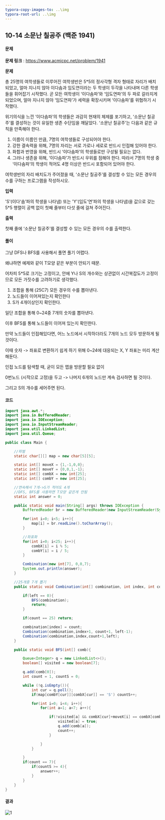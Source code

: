 ```yaml
---
typora-copy-images-to: ..\img
typora-root-url: ..\img
---
```


## 10-14 소문난 칠공주 (백준 1941)

#### 문제

**문제 링크** : https://www.acmicpc.net/problem/1941

**문제**

총 25명의 여학생들로 이루어진 여학생반은 5*5의 정사각형 격자 형태로 자리가 배치되었고, 얼마 지나지 않아 이다솜과 임도연이라는 두 학생이 두각을 나타내며 다른 학생들을 휘어잡기 시작했다. 곧 모든 여학생이 ‘이다솜파’와 ‘임도연파’의 두 파로 갈라지게 되었으며, 얼마 지나지 않아 ‘임도연파’가 세력을 확장시키며 ‘이다솜파’를 위협하기 시작했다.

위기의식을 느낀 ‘이다솜파’의 학생들은 과감히 현재의 체제를 포기하고, ‘소문난 칠공주’를 결성하는 것이 유일한 생존 수단임을 깨달았다. ‘소문난 칠공주’는 다음과 같은 규칙을 만족해야 한다.

1. 이름이 이름인 만큼, 7명의 여학생들로 구성되어야 한다.
2. 강한 결속력을 위해, 7명의 자리는 서로 가로나 세로로 반드시 인접해 있어야 한다.
3. 화합과 번영을 위해, 반드시 ‘이다솜파’의 학생들로만 구성될 필요는 없다.
4. 그러나 생존을 위해, ‘이다솜파’가 반드시 우위를 점해야 한다. 따라서 7명의 학생 중 ‘이다솜파’의 학생이 적어도 4명 이상은 반드시 포함되어 있어야 한다.

여학생반의 자리 배치도가 주어졌을 때, ‘소문난 칠공주’를 결성할 수 있는 모든 경우의 수를 구하는 프로그램을 작성하시오.

**입력**

'S'(이다‘솜’파의 학생을 나타냄) 또는 'Y'(임도‘연’파의 학생을 나타냄)을 값으로 갖는 5*5 행렬이 공백 없이 첫째 줄부터 다섯 줄에 걸쳐 주어진다.

**출력**

첫째 줄에 ‘소문난 칠공주’를 결성할 수 있는 모든 경우의 수를 출력한다.



#### 풀이

그냥 DFS나 BFS를 사용해서 풀면 풀기 어렵다.

왜냐하면 예제와 같이 T모양 같은 부분이 안되기 때문.



어차피 5*5로 크기는 고정이고, 안에 Y나 S의 개수와는 상관없이 시간복잡도가 고정이므로 모든 가짓수를 고려하기로 생각했다.



1. 조합을 통해 (25C7) 모든 경우의 수를 뽑아낸다.
2. 노드들이 이어져있는지 확인한다
3. S가 4개이상인지 확인한다.



일단 조합을 통해 0~24중 7개의 숫자를 뽑아낸다.

이후 BFS를 통해 노드들이 이어져 있는지 확인한다.

만약 노드들이 인접해있다면, 어느 노드에서 시작하더라도 7개의 노드 모두 방문하게 될 것이다.

이때 숫자 -> 좌표로 변환하기 쉽게 하기 위해 0~24에 대응되는 X, Y 좌표는 미리 계산해둔다.



인접 노드를 탐색할 때, 굳이 모든 맵을 방문할 필요 없이

0번노드 (시작으로 고정)을 두고 -> 나머지 6개의 노드만 계속 검사하면 될 것이다.

그리고 S의 개수를 세어주면 된다.





#### 코드

````java
import java.awt.*;
import java.io.BufferedReader;
import java.io.IOException;
import java.io.InputStreamReader;
import java.util.LinkedList;
import java.util.Queue;

public class Main {

    //파벌
    static char[][] map = new char[5][5];

    static int[] moveX = {1,-1,0,0};
    static int[] moveY = {0,0,1,-1};
    static int[] combX = new int[25];
    static int[] combY = new int[25];

    //연속해서 7개->S가 적어도 4개
    //DFS, BFS를 사용하면 T모양 같은게 안됨
    static int answer = 0;

    public static void main(String[] args) throws IOException {
        BufferedReader br = new BufferedReader(new InputStreamReader(System.in));

        for(int i=0; i<5; i++){
            map[i] = br.readLine().toCharArray();
        }

        //좌표화
        for(int i=0; i<25; i++){
            combX[i] = i % 5;
            combY[i] = i / 5;
        }

        Combination(new int[7], 0,0,7);
        System.out.println(answer);
    }

    //25개중 7개 뽑기
    public static void Combination(int[] combination, int index, int count, int left){

        if(left == 0){
            BFS(combination);
            return;
        }

        if(count == 25) return;

        combination[index] = count;
        Combination(combination,index+1, count+1, left-1);
        Combination(combination,index,count+1,left);
    }

    public static void BFS(int[] comb){

        Queue<Integer> q = new LinkedList<>();
        boolean[] visited = new boolean[7];

        q.add(comb[0]);
        int count = 1, countS = 0;

        while (!q.isEmpty()){
            int cur = q.poll();
            if(map[combY[cur]][combX[cur]] == 'S') countS++;

            for(int i=0; i<4; i++){
                for(int a=1; a<7; a++){

                    if(!visited[a] && combX[cur]+moveX[i] == combX[comb[a]] && combY[cur]+ moveY[i] == combY[comb[a]]){
                        visited[a] = true;
                        q.add(comb[a]);
                        count++;
                    }

                }
            }

        }
        if(count == 7){
            if(countS >= 4){
                answer++;
            }
        }
    }
}

````



#### 결과

![1](result-10-14.png)

